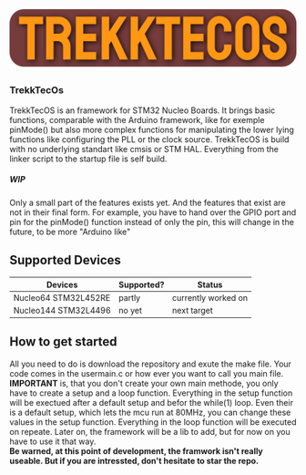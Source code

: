 ![Alt text](github/images/Logo.png?raw=true "TrekkTecOS Logo")

### TrekkTecOs
TrekkTecOS is an framework for STM32 Nucleo Boards. It brings basic functions, comparable with the Arduino framework, like for exemple pinMode() but also more complex functions 
for manipulating the lower lying functions like configuring the PLL or the clock source.
TrekkTecOS is build with no underlying standart like cmsis or STM HAL. Everything from the linker script to the startup file is self build.  
##### WIP
Only a small part of the features exists yet. And the features that exist are not in their final form. For example, you have to hand over the GPIO port and pin for the pinMode() function instead of only the pin, this will change in the future, to be more "Arduino like" 

## Supported Devices 
| Devices               | Supported? | Status               |
|-----------------------|------------|----------------------|
| Nucleo64 STM32L452RE  | partly     | currently worked on  | 
| Nucleo144 STM32L4496  | no yet     | next target          | 

## How to get started
All you need to do is download the repository and exute the make file. Your code comes in the usermain.c or how ever you want to call you main file.\
**IMPORTANT** is, that you don't create your own main methode, you only have to create a setup and a loop function. Everything in the setup function will be exectued after a default setup and befor the while(1) loop. Even their is a default setup, which lets the mcu run at 80MHz, you can change these values in the setup function. Everything in the loop function will be executed on repeate. 
Later on, the framework will be a lib to add, but for now on you have to use it that way.\
**Be warned, at this point of development, the framwork isn't really useable. But if you are intressted, don't hesitate to star the repo.**